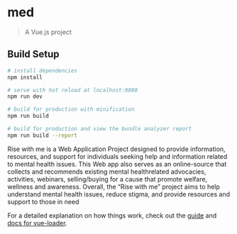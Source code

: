 # med

> A Vue.js project

## Build Setup

``` bash
# install dependencies
npm install

# serve with hot reload at localhost:8080
npm run dev

# build for production with minification
npm run build

# build for production and view the bundle analyzer report
npm run build --report
```

Rise with me is a Web Application Project designed to provide information, resources,
and support for individuals seeking help and information related to mental health issues. This
Web app also serves as an online-source that collects and recommends existing mental healthrelated advocacies, activities, webinars, selling/buying for a cause that promote welfare,
wellness and awareness. Overall, the “Rise with me” project aims to help understand mental
health issues, reduce stigma, and provide resources and support to those in need

For a detailed explanation on how things work, check out the [guide](http://vuejs-templates.github.io/webpack/) and [docs for vue-loader](http://vuejs.github.io/vue-loader).
